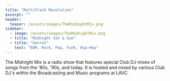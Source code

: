 ```yaml
---
title: "MultiTrack Revolution"
excerpt: ""
header:
  teaser: /assets/images/TheMidnightMix.png
sidebar:
  - image: /assets/images/TheMidnightMix.png
  - title: "Midnight Sat & Sun"
  - title: "Genres"
    text: "EDM, Rock, Pop, Funk, Hip-Hop"
---
```


The Midnight Mix is a radio show that features special Club DJ mixes of songs from the '80s, '90s, and today. It is hosted and mixed by various Club DJ's within the Broadcasting and Music programs at LAVC.
